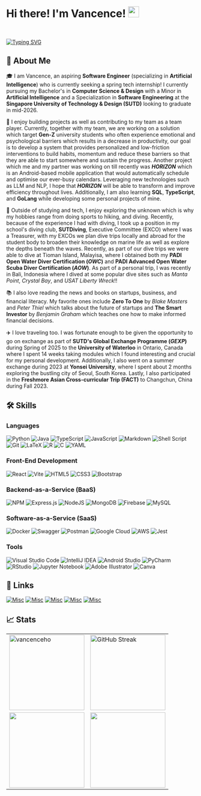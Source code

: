 <!--
**vancenceho/vancenceho** is a ✨ _special_ ✨ repository because its `README.md` (this file) appears on your GitHub profile.
-->

# Hi there! I'm Vancence! <img src="https://media.giphy.com/media/hvRJCLFzcasrR4ia7z/giphy.gif" width="29px" height="29px">

<!--![gif](https://github.com/user-attachments/assets/948516c9-e860-44cd-9765-2779589179a8)
-->

&nbsp;

[![Typing SVG](https://readme-typing-svg.herokuapp.com?font=Arial&weight=1000&size=30&duration=2000&pause=1000&color=FFF8E7&width=435&lines=Software+Engineer+%F0%9F%92%A1;Backend+Developer+%E2%99%BE%EF%B8%8F;Adrenaline+Junkie+%F0%9F%8F%94%EF%B8%8F;Snowboard+Freak+%F0%9F%8F%82%F0%9F%8F%BB)](https://git.io/typing-svg)

## 🚀 About Me

🎓 I am Vancence, an aspiring **Software Engineer** (specializing in **Artificial Intelligence**) who is currently seeking a spring tech internship! I currently pursuing my Bachelor's in **Computer Science & Design** with a Minor in **Artificial Intelligence** and a Specialization in **Software Engineering** at the **Singapore University of Technology & Design (SUTD)** looking to graduate in mid-2026.

🔭 I enjoy building projects as well as contributing to my team as a team player. Currently, together with my team, we are working on a solution which target **Gen-Z** university students who often experience emotional and psychological barriers which results in a decrease in productivity, our goal is to develop a system that provides personalized and low-friction interventions to build habits, momentum and reduce these barriers so that they are able to start somewhere and sustain the progress. Another project which me and my partner was working on till recently was **_HORIZON_** which is an Android-based mobile application that would automatically schedule and optimise our ever-busy calendars. Leveraging new technologies such as LLM and NLP, I hope that **_HORIZON_** will be able to transform and improve efficiency throughout lives. Additionally, I am also learning **SQL**, **TypeScript**, and **GoLang** while developing some personal projects of mine.

🤿 Outside of studying and tech, I enjoy exploring the unknown which is why my hobbies range from doing sports to hiking, and diving. Recently, because of the experience I had with diving, I took up a position in my school's diving club, **SUTDiving**, Executive Committee (EXCO) where I was a Treasurer, with my EXCOs we plan dive trips locally and abroad for the student body to broaden their knowledge on marine life as well as explore the depths beneath the waves. Recently, as part of our dive trips we were able to dive at Tioman Island, Malayisa, where I obtained both my **PADI Open Water Diver Certification (_OWC_)** and **PADI Advanced Open Water Scuba Diver Certification (_AOW_)**. As part of a personal trip, I was recently in Bali, Indonesia where I dived at some popular dive sites such as _Manta Point_, _Crystal Bay_, and _USAT Liberty Wreck_!!

📚 I also love reading the news and books on startups, business, and financial literacy. My favorite ones include **Zero To One** by _Blake Masters_ and _Peter Thiel_ which talks about the future of startups and **The Smart Investor** by _Benjamin Graham_ which teaches one how to make informed financial decisions.

✈️ I love traveling too. I was fortunate enough to be given the opportunity to go on exchange as part of **SUTD's Global Exchange Programme (_GEXP_)** during Spring of 2025 to the **University of Waterloo** in Ontario, Canada where I spent 14 weeks taking modules which I found interesting and crucial for my personal development. Additionally, I also went on a summer exchange during 2023 at **Yonsei University**, where I spent about 2 months exploring the bustling city of Seoul, South Korea. Lastly, I also participated in the **Freshmore Asian Cross-curricular Trip (FACT)** to Changchun, China during Fall 2023.

## 🛠️ Skills

### Languages

![Python](https://img.shields.io/badge/python-3670A0?style=for-the-badge&logo=python&logoColor=ffdd54)
![Java](https://img.shields.io/badge/java-%23ED8B00.svg?style=for-the-badge&logo=openjdk&logoColor=white)
![TypeScript](https://img.shields.io/badge/typescript-%23007ACC.svg?style=for-the-badge&logo=typescript&logoColor=white)
![JavaScript](https://img.shields.io/badge/javascript-%23323330.svg?style=for-the-badge&logo=javascript&logoColor=%23F7DF1E)
![Markdown](https://img.shields.io/badge/markdown-%23000000.svg?style=for-the-badge&logo=markdown&logoColor=white)
![Shell Script](https://img.shields.io/badge/shell_script-%23121011.svg?style=for-the-badge&logo=gnu-bash&logoColor=white)
![Git](https://img.shields.io/badge/git-%23F05033.svg?style=for-the-badge&logo=git&logoColor=white)
![LaTeX](https://img.shields.io/badge/latex-%23008080.svg?style=for-the-badge&logo=latex&logoColor=white)
![R](https://img.shields.io/badge/r-%23276DC3.svg?style=for-the-badge&logo=r&logoColor=white)
![C](https://img.shields.io/badge/c-%2300599C.svg?style=for-the-badge&logo=c&logoColor=white)
![YAML](https://img.shields.io/badge/yaml-%23ffffff.svg?style=for-the-badge&logo=yaml&logoColor=151515)

### Front-End Development

![React](https://img.shields.io/badge/react-%2320232a.svg?style=for-the-badge&logo=react&logoColor=%2361DAFB)
![Vite](https://img.shields.io/badge/vite-%23646CFF.svg?style=for-the-badge&logo=vite&logoColor=white)
![HTML5](https://img.shields.io/badge/html5-%23E34F26.svg?style=for-the-badge&logo=html5&logoColor=white)
![CSS3](https://img.shields.io/badge/css3-%231572B6.svg?style=for-the-badge&logo=css3&logoColor=white)
![Bootstrap](https://img.shields.io/badge/bootstrap-%238511FA.svg?style=for-the-badge&logo=bootstrap&logoColor=white)

### Backend-as-a-Service (BaaS)

![NPM](https://img.shields.io/badge/NPM-%23CB3837.svg?style=for-the-badge&logo=npm&logoColor=white)
![Express.js](https://img.shields.io/badge/express.js-%23404d59.svg?style=for-the-badge&logo=express&logoColor=%2361DAFB)
![NodeJS](https://img.shields.io/badge/node.js-6DA55F?style=for-the-badge&logo=node.js&logoColor=white)
![MongoDB](https://img.shields.io/badge/MongoDB-%234ea94b.svg?style=for-the-badge&logo=mongodb&logoColor=white)
![Firebase](https://img.shields.io/badge/firebase-%23039BE5.svg?style=for-the-badge&logo=firebase)
![MySQL](https://img.shields.io/badge/mysql-%2300f.svg?style=for-the-badge&logo=mysql&logoColor=white)

### Software-as-a-Service (SaaS)

![Docker](https://img.shields.io/badge/docker-%230db7ed.svg?style=for-the-badge&logo=docker&logoColor=white)
![Swagger](https://img.shields.io/badge/-Swagger-%23Clojure?style=for-the-badge&logo=swagger&logoColor=white)
![Postman](https://img.shields.io/badge/Postman-FF6C37?style=for-the-badge&logo=postman&logoColor=white)
![Google Cloud](https://img.shields.io/badge/GoogleCloud-%234285F4.svg?style=for-the-badge&logo=google-cloud&logoColor=white)
![AWS](https://img.shields.io/badge/AWS-%23FF9900.svg?style=for-the-badge&logo=amazon-aws&logoColor=white)
![Jest](https://img.shields.io/badge/-jest-%23C21325?style=for-the-badge&logo=jest&logoColor=white)

### Tools

![Visual Studio Code](https://img.shields.io/badge/Visual%20Studio%20Code-0078d7.svg?style=for-the-badge&logo=visual-studio-code&logoColor=white)
![IntelliJ IDEA](https://img.shields.io/badge/IntelliJIDEA-000000.svg?style=for-the-badge&logo=intellij-idea&logoColor=white)
![Android Studio](https://img.shields.io/badge/Android%20Studio-3DDC84.svg?style=for-the-badge&logo=android-studio&logoColor=white)
![PyCharm](https://img.shields.io/badge/pycharm-143?style=for-the-badge&logo=pycharm&logoColor=black&color=black&labelColor=green)
![RStudio](https://img.shields.io/badge/RStudio-4285F4?style=for-the-badge&logo=rstudio&logoColor=white)
![Jupyter Notebook](https://img.shields.io/badge/jupyter-%23FA0F00.svg?style=for-the-badge&logo=jupyter&logoColor=white)
![Adobe Illustrator](https://img.shields.io/badge/adobe%20illustrator-%23FF9A00.svg?style=for-the-badge&logo=adobe%20illustrator&logoColor=white)
![Canva](https://img.shields.io/badge/Canva-%2300C4CC.svg?style=for-the-badge&logo=Canva&logoColor=white)

## 🔗 Links

[![Misc](https://skillicons.dev/icons?i=linkedin)](www.linkedin.com/in/vancenceho)
[![Misc](https://skillicons.dev/icons?i=github)](https://github.com/vancenceho)
[![Misc](https://go-skill-icons.vercel.app/api/icons?i=outlook&theme=dark)](mailto:vancence_ho@mymail.sutd.edu.sg)
[![Misc](https://skillicons.dev/icons?i=gmail)](mailto:vancenceho@gmail.com)
[![Misc](https://skillicons.dev/icons?i=devto)](https://dev.to/vancenceho)

<!--[![linked-in](https://img.shields.io/badge/Linked_In-0077B5?style=for-the-badge&logo=LinkedIn&logoColor=white)](www.linkedin.com/in/vancenceho)
[![github](https://img.shields.io/badge/GitHub-000000?style=for-the-badge&logo=GitHub&logoColor=white)](https://github.com/vancenceho)
[![Outlook](https://img.shields.io/badge/Microsoft_Outlook-0078D4?style=for-the-badge&logo=microsoft-outlook&logoColor=white)](mailto:vancence_ho@mymail.sutd.edu.sg)
[![dev.to](https://img.shields.io/badge/Dev.to-0A0A0A?style=for-the-badge&logo=DevdotTo&logoColor=white)](https://dev.to/vancenceho) -->

## 📈 Stats

<table>
  <tr>
    <td>
       <img height="200" align="center" src="https://github-readme-stats.vercel.app/api?username=vancenceho&show_icons=true&theme=dark&rank_icon=github&ring_color=ffdb58&commits_year=2025&hide_border=true" alt="vancenceho"/>
    </td>
    <td>
        <img height="200" align="center" src="https://github-readme-streak-stats-eight.vercel.app/?user=vancenceho&theme=codestackr&hide_border=true&date_format=j%20M%5B%20Y%5D&hide_longest_streak=true" alt="GitHub Streak" />
    </td>
  </tr>
  <tr>
    <td>
      <img height="200" width="100%" align="center" src="https://github-readme-stats.vercel.app/api/top-langs/?username=vancenceho&layout=compact&theme=dark&langs_count=8&hide_border=true" />
    </td>
    <td>
       <img height="200" width="100%" align="center" src="http://github-profile-summary-cards.vercel.app/api/cards/repos-per-language?username=vancenceho&theme=codeSTACKr&card_width=450 alt="Most Commit Language" />
    </td>
  </tr>
</table>

<!-- <a href="https://github.com/vancenceho/github-readme-stats">

</a>
<a href="https://git.io/streak-stats">

</a>

<a href="https://github.com/vancenceho/convoychat">
</a> -->

<!-- <a href="">
  <img height="200" align="center" src="https://github-readme-streak-stats.herokuapp.com/?user=vancenceho&theme=dark" alt="vancenceho"/>
</a> -->

##
